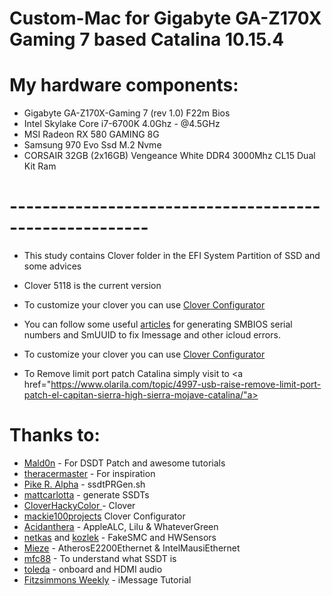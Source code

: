 # Custom-Mac for Gigabyte GA-Z170X Gaming 7 based Catalina 10.15.4

# My hardware components:
 - Gigabyte GA-Z170X-Gaming 7 (rev 1.0) F22m Bios
 - Intel Skylake Core i7-6700K 4.0Ghz - @4.5GHz
 - MSI Radeon RX 580 GAMING 8G
 - Samsung 970 Evo Ssd M.2 Nvme
 - CORSAIR 32GB (2x16GB) Vengeance White DDR4 3000Mhz CL15 Dual Kit Ram

# -------------------------------------------------------
- This study contains Clover folder in the EFI System Partition of SSD  and some advices
- Clover 5118 is the current version
- To customize your clover you can use <a href="http://mackie100projects.altervista.org">Clover Configurator</a>
- You can follow some useful <a href="http://www.fitzweekly.com/2016/02/hackintosh-imessage-tutorial.html">articles</a>
 for generating SMBIOS serial numbers and SmUUID to fix Imessage and other icloud errors.


- To customize your clover you can use <a href="http://mackie100projects.altervista.org">Clover Configurator</a> 

 - To Remove limit port patch Catalina simply visit to <a href="https://www.olarila.com/topic/4997-usb-raise-remove-limit-port-patch-el-capitan-sierra-high-sierra-mojave-catalina/"a>

# Thanks to:
- <a href="https://www.olarila.com">Mald0n</a> - For DSDT Patch and awesome tutorials
- <a href="https://github.com/theracermaster">theracermaster</a> - For inspiration
- <a href="https://github.com/Piker-Alpha">Pike R. Alpha</a> - ssdtPRGen.sh
- <a href="https://github.com/mattcarlotta">mattcarlotta</a> - generate SSDTs
- <a href="https://github.com/CloverHackyColor/CloverBootloader/releases">CloverHackyColor
</a> - Clover
- <a href="http://mackie100projects.altervista.org">mackie100projects</a> Clover Configurator
- <a href="https://github.com/acidanthera">Acidanthera</a> - AppleALC, Lilu & WhateverGreen
- <a href="http://netkas.org">netkas</a> and <a href="https://github.com/kozlek">kozlek</a> - FakeSMC and HWSensors
- <a href="https://github.com/Mieze">Mieze</a> - AtherosE2200Ethernet & IntelMausiEthernet 
- <a href="http://www.insanelymac.com/forum/topic/313296-guide-mac-osx-1012-with-x99-broadwell-e-family-and-haswell-e-family/page-50#entry2349461">mfc88</a> - To understand what SSDT is
- <a href="https://github.com/toleda">toleda</a> - onboard and HDMI audio
- <a href="http://www.fitzweekly.com/2016/02/hackintosh-imessage-tutorial.html">Fitzsimmons Weekly</a> - iMessage Tutorial







 
 
 
 
 
 

 
 









